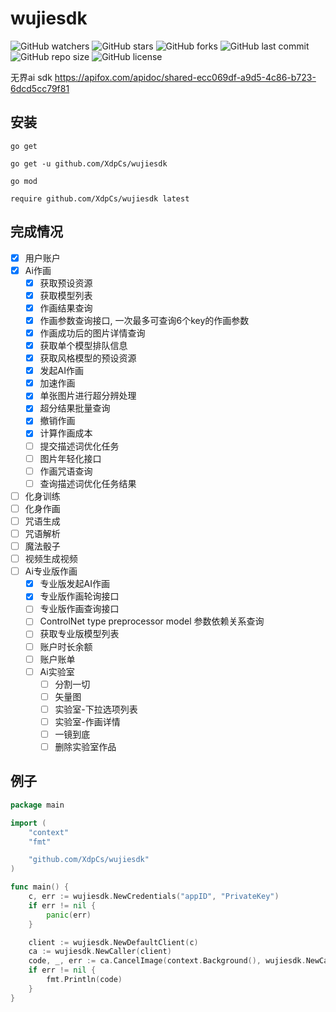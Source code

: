 # wujiesdk

![GitHub watchers](https://img.shields.io/github/watchers/XdpCs/wujiesdk?style=social)
![GitHub stars](https://img.shields.io/github/stars/XdpCs/wujiesdk?style=social)
![GitHub forks](https://img.shields.io/github/forks/XdpCs/wujiesdk?style=social)
![GitHub last commit](https://img.shields.io/github/last-commit/XdpCs/wujiesdk?style=flat-square)
![GitHub repo size](https://img.shields.io/github/repo-size/XdpCs/wujiesdk?style=flat-square)
![GitHub license](https://img.shields.io/github/license/XdpCs/wujiesdk?style=flat-square)

无界ai sdk https://apifox.com/apidoc/shared-ecc069df-a9d5-4c86-b723-6dcd5cc79f81

## 安装

`go get`

```shell
go get -u github.com/XdpCs/wujiesdk
```

`go mod`

```shell
require github.com/XdpCs/wujiesdk latest
```

## 完成情况

- [x] 用户账户
- [x] Ai作画
    - [x] 获取预设资源
    - [x] 获取模型列表
    - [x] 作画结果查询
    - [x] 作画参数查询接口, 一次最多可查询6个key的作画参数
    - [x] 作画成功后的图片详情查询
    - [x] 获取单个模型排队信息
    - [x] 获取风格模型的预设资源
    - [x] 发起AI作画
    - [x] 加速作画
    - [x] 单张图片进行超分辨处理
    - [x] 超分结果批量查询
    - [x] 撤销作画
    - [x] 计算作画成本
    - [ ] 提交描述词优化任务
    - [ ] 图片年轻化接口
    - [ ] 作画咒语查询
    - [ ] 查询描述词优化任务结果
- [ ] 化身训练
- [ ] 化身作画
- [ ] 咒语生成
- [ ] 咒语解析
- [ ] 魔法骰子
- [ ] 视频生成视频
- [ ] Ai专业版作画
    - [x] 专业版发起AI作画
    - [x] 专业版作画轮询接口
    - [ ] 专业版作画查询接口
    - [ ] ControlNet type preprocessor model 参数依赖关系查询
    - [ ] 获取专业版模型列表
    - [ ] 账户时长余额
    - [ ] 账户账单
    - [ ] Ai实验室
        - [ ] 分割一切
        - [ ] 矢量图
        - [ ] 实验室-下拉选项列表
        - [ ] 实验室-作画详情
        - [ ] 一镜到底
        - [ ] 删除实验室作品

## 例子

```go
package main

import (
	"context"
	"fmt"

	"github.com/XdpCs/wujiesdk"
)

func main() {
	c, err := wujiesdk.NewCredentials("appID", "PrivateKey")
	if err != nil {
		panic(err)
	}

	client := wujiesdk.NewDefaultClient(c)
	ca := wujiesdk.NewCaller(client)
	code, _, err := ca.CancelImage(context.Background(), wujiesdk.NewCancelImageRequest("2087C400944DF2D6B25BED29C910B1B8"))
	if err != nil {
		fmt.Println(code)
	}
}
```